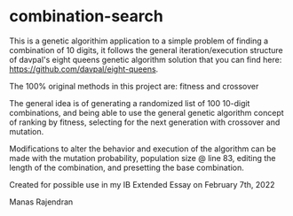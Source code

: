 # combination-search

This is a genetic algorithim application to a simple problem of finding a combination of 10 digits, it follows the general iteration/execution structure of davpal's eight queens genetic algorithm solution that you can find here: https://github.com/davpal/eight-queens. 

The 100% original methods in this project are: fitness and crossover

The general idea is of generating a randomized list of 100 10-digit combinations, and being able to use the general genetic algorithm concept of ranking by fitness, selecting for the next generation with crossover and mutation.

Modifications to alter the behavior and execution of the algorithm can be made with the mutation probability, population size @ line 83, editing the length of the combination, and presetting the base combination.

Created for possible use in my IB Extended Essay on February 7th, 2022

Manas Rajendran
